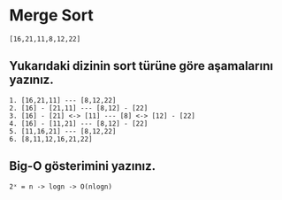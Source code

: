 ﻿# Merge Sort
```
[16,21,11,8,12,22] 
```

## Yukarıdaki dizinin sort türüne göre aşamalarını yazınız.
```
1. [16,21,11] --- [8,12,22]
2. [16] - [21,11] --- [8,12] - [22]
3. [16] - [21] <-> [11] --- [8] <-> [12] - [22]
4. [16] - [11,21] --- [8,12] - [22]
5. [11,16,21] --- [8,12,22]
6. [8,11,12,16,21,22]																	
```
## Big-O gösterimini yazınız.
```
2ˣ = n -> logn -> O(nlogn)
```
